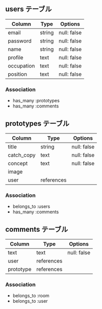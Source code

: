 
## users テーブル

| Column             | Type   | Options     |
| ------------------ | ------ | ----------- |
| email              | string | null: false |
| password           | string | null: false |
| name               | string | null: false |
| profile            | text   | null: false |
| occupation         | text   | null: false |
| position           | text   | null: false |

### Association

- has_many :prototypes
- has_many :comments



## prototypes テーブル

| Column             | Type       | Options     |
| ------------------ | ---------- | ----------- |
| title              | string     | null: false |
| catch_copy         | text       | null: false |
| concept            | text       | null: false |
| image              |            |             |
| user               | references |             |

### Association

- belongs_to :users
- has_many :comments



## comments テーブル

| Column             | Type       | Options     |
| ------------------ | ------     | ----------- |
| text               | text       | null: false |
| user               | references |             |
| prototype          | references |             |

### Association

- belongs_to :room
- belongs_to :user
